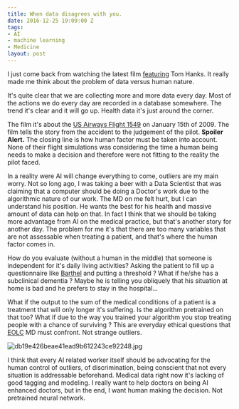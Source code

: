 ```yaml
---
title: When data disagrees with you.
date: 2016-12-25 19:09:00 Z
tags:
- AI
- machine learning
- Medicine
layout: post
---
```


I just come back from watching the latest film [featuring](https://en.wikipedia.org/wiki/Sully_(film)) Tom Hanks. It really made me think about the problem of data versus human nature.

It's quite clear that we are collecting more and more data every day.  Most of the actions we do every day are recorded in a database somewhere. The trend it's clear and it will go up. Health data it's just around the corner.

The film it's about the [US Airways Flight 1549](https://en.wikipedia.org/wiki/US_Airways_Flight_1549) on January 15th of 2009. The film tells the story from the accident to the judgement of the pilot. **Spoiler Alert.** The closing line is how human factor must be taken into account. None of their flight simulations was considering the time a human being needs to make a decision and therefore were not fitting to the reality the pilot faced.

In a reality were AI will change everything to come, outliers are my main worry. Not so long ago, I was taking a beer with a Data Scientist that was claiming that a computer should be doing a Doctor's work due to the algorithmic nature of our work. The MD on me felt hurt, but I can understand his position. He wants the best for his health and massive amount of data can help on that. In fact I think that we should be taking more advantage from AI on the medical practice, but that's another story for another day. The problem for me it's that there are too many variables that are not assessable when treating a patient, and that's where the human factor comes in.

How do you evaluate (without a human in the middle) that someone is independent for it's daily living activities? Asking the patient to fill up a questionnaire like [Barthel](https://en.wikipedia.org/wiki/Barthel_scale) and putting a threshold ? What if he/she has a subclinical dementia ? Maybe he is telling you obliquely that his situation at home is bad and he prefers to stay in the hospital...

What if the output to the sum of the medical conditions of a patient is a treatment that will only longer it's suffering. Is the algorithm pretrained on that too? What if due to the way you trained your algorithm you stop treating people with a chance of surviving ? This are everyday ethical questions that [EOLC](https://en.wikipedia.org/wiki/End-of-life_care) MD must confront. Not strange outliers.

![db19e426beae41ead9b612243ce92248.jpg](/uploads/db19e426beae41ead9b612243ce92248.jpg)

I think that every AI related worker itself should be advocating for the human control of outliers, of discrimination, being conscient that not every situation is addressable beforehand. Medical data right now it's lacking of good tagging and modeling. I really want to help doctors on being AI enhanced doctors, but in the end, I want human making the decision. Not pretrained neural network.
